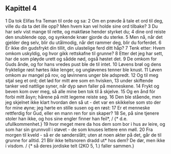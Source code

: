 ## Kapittel 4

1 Da tok Elifas fra Teman til orde og sa:
2 Om en prøvde å tale et ord til deg, ville du da ta det ille opp? Men hvem kan vel holde sine ord tilbake?
3 Du har selv vist mange til rette, og maktløse hender styrket du;
4 dine ord reiste den snublende opp, og synkende knær gjorde du sterke.
5 Men nå, når det gjelder deg selv, blir du utålmodig, når det rammer deg, blir du forferdet.
6 Er ikke din gudsfrykt din tillit, din ulastelige ferd ditt håp?
7 Tenk etter: Hvem omkom uskyldig, og hvor gikk rettskafne til grunne?
8 Etter det jeg har sett, har de som pløyde urett og sådde nød, også høstet det.
9 De omkom for Guds ånde, og for hans vredes pust ble de til intet.
10 Løvens brøl og dens fryktelige røst hørtes ikke lenger, og ungløvenes tenner ble knust.
11 Løven omkom av mangel på rov, og løvinnens unger ble adspredt.
12 Og til meg stjal seg et ord; det lød for mitt øre som en hvisken,
13 under skiftende tanker ved nattlige syner, når dyp søvn faller på menneskene.
14 Frykt og beven kom over meg, så alle mine ben tok til å skjelve.
15 Og en ånd fór forbi mitt åsyn; hårene på mitt legeme reiste seg.
16 Den ble stående, men jeg skjelnet ikke klart hvordan den så ut - det var en skikkelse som sto der for mine øyne; jeg hørte en stille susen og en røst:
17 Er et menneske rettferdig for Gud, eller en mann ren for sin skaper?
18 Se, på sine tjenere stoler han ikke, og hos sine engler finner han feil*, / {* d.e. ufullkommenhet.}
19 hvor meget mere da hos dem som bor i hus av leire, og som har sin grunnvoll i støvet - de som knuses lettere enn møll.
20 Fra morgen til kveld - så er de sønderslått; uten at noen akter på det, går de til grunne for alltid.
21 Blir ikke teltsnoren dradd ut* hos dem? De dør, men ikke i visdom. / {* så deres jordiske telt (2KO 5, 1.) faller sammen.}
